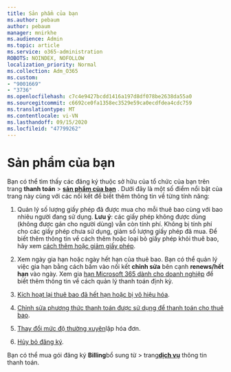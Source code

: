 ```yaml
---
title: Sản phẩm của bạn
ms.author: pebaum
author: pebaum
manager: mnirkhe
ms.audience: Admin
ms.topic: article
ms.service: o365-administration
ROBOTS: NOINDEX, NOFOLLOW
localization_priority: Normal
ms.collection: Adm_O365
ms.custom:
- "9001669"
- "3736"
ms.openlocfilehash: c7c4e9427bcdd1416a197d8df078be2638da55a0
ms.sourcegitcommit: c6692ce0fa1358ec3529e59ca0ecdfdea4cdc759
ms.translationtype: MT
ms.contentlocale: vi-VN
ms.lasthandoff: 09/15/2020
ms.locfileid: "47799262"
---
```

# <a name="your-products"></a>Sản phẩm của bạn

Bạn có thể tìm thấy các đăng ký thuộc sở hữu của tổ chức của bạn trên trang **thanh toán**  >  **[sản phẩm của bạn](https://go.microsoft.com/fwlink/p/?linkid=842054)** . Dưới đây là một số điểm nổi bật của trang này cùng với các nối kết để biết thêm thông tin về từng tính năng:

1. Quản lý số lượng giấy phép đã được mua cho mỗi thuê bao cùng với bao nhiêu người đang sử dụng.  **Lưu ý**: các giấy phép không được dùng (không được gán cho người dùng) vẫn còn tính phí.  Không bị tính phí cho các giấy phép chưa sử dụng, giảm số lượng giấy phép đã mua. Để biết thêm thông tin về cách thêm hoặc loại bỏ giấy phép khỏi thuê bao, hãy xem [cách thêm hoặc giảm giấy phép](https://docs.microsoft.com/alchemyinsights/how-to-add-or-reduce-licenses).

2. Xem ngày gia hạn hoặc ngày hết hạn của thuê bao.  Bạn có thể quản lý việc gia hạn bằng cách bấm vào nối kết **chỉnh sửa** bên cạnh **renews/hết hạn** vào ngày.  Xem gia [hạn Microsoft 365 dành cho doanh nghiệp](https://go.microsoft.com/fwlink/?linkid=2119216) để biết thêm thông tin về cách quản lý thanh toán định kỳ.

3. [Kích hoạt lại thuê bao đã hết hạn hoặc bị vô hiệu hóa](https://go.microsoft.com/fwlink/?linkid=2117519).

4. [Chỉnh sửa phương thức thanh toán được sử dụng để thanh toán cho thuê bao](https://go.microsoft.com/fwlink/?linkid=2117167).

5. [Thay đổi mức độ thường xuyên](https://go.microsoft.com/fwlink/?linkid=2119112)lập hóa đơn.

6. [Hủy bỏ đăng ký](https://go.microsoft.com/fwlink/?linkid=2119113).

Bạn có thể mua gói đăng ký **Billing**bổ sung từ  >  trang[**dịch vụ**](https://go.microsoft.com/fwlink/p/?linkid=868433) thông tin thanh toán.
